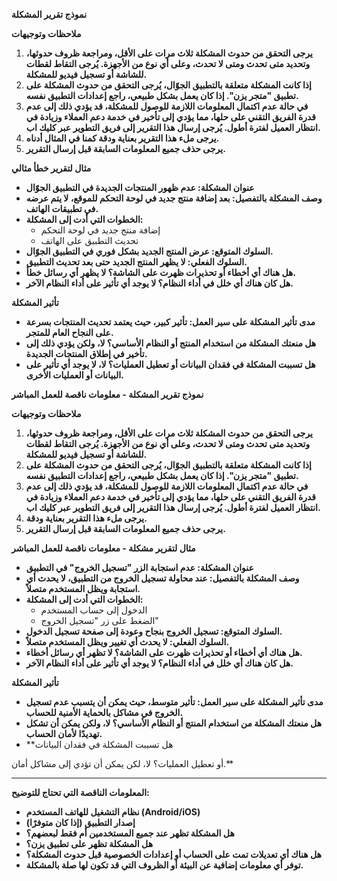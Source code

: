 **نموذج تقرير المشكلة**

**ملاحظات وتوجيهات**

1. **يرجى التحقق من حدوث المشكلة ثلاث مرات على الأقل، ومراجعة ظروف حدوثها، وتحديد متى تحدث ومتى لا تحدث، وعلى أي نوع من الأجهزة. يُرجى التقاط لقطات للشاشة أو تسجيل فيديو للمشكلة.**
2. **إذا كانت المشكلة متعلقة بالتطبيق الجوّال، يُرجى التحقق من حدوث المشكلة على تطبيق "متجر يزن". إذا كان يعمل بشكل طبيعي، راجع إعدادات التطبيق نفسه.**
3. **في حالة عدم اكتمال المعلومات اللازمة للوصول للمشكلة، قد يؤدي ذلك إلى عدم قدرة الفريق التقني على حلها، مما يؤدي إلى تأخير في خدمة دعم العملاء وزيادة في انتظار العميل لفترة أطول. يُرجى إرسال هذا التقرير إلى فريق التطوير عبر كليك اب.**
4. **يرجى ملء هذا التقرير بعناية ودقة كمنا في المثال أدناه.**
5. **يرجى حذف جميع المعلومات السابقة قبل إرسال التقرير.**

**مثال لتقرير خطأ مثالي**

* **عنوان المشكلة: عدم ظهور المنتجات الجديدة في التطبيق الجوّال**
* **وصف المشكلة بالتفصيل: بعد إضافة منتج جديد في لوحة التحكم للموقع، لا يتم عرضه في تطبيقات الهاتف.**
* **الخطوات التي أدت إلى المشكلة:**
    - إضافة منتج جديد في لوحة التحكم
    - تحديث التطبيق على الهاتف
* **السلوك المتوقع: عرض المنتج الجديد بشكل فوري في التطبيق الجوّال.**
* **السلوك الفعلي: لا يظهر المنتج الجديد حتى بعد تحديث التطبيق.**
* **هل هناك أي أخطاء أو تحذيرات ظهرت على الشاشة؟ لا يظهر أي رسائل خطأ.**
* **هل كان هناك أي خلل في أداء النظام؟ لا يوجد أي تأثير على أداء النظام الآخر.**

**تأثير المشكلة**

* **مدى تأثير المشكلة على سير العمل: تأثير كبير، حيث يعتمد تحديث المنتجات بسرعة على النجاح العام للمتجر.**
* **هل منعتك المشكلة من استخدام المنتج أو النظام الأساسي؟ لا، ولكن يؤدي ذلك إلى تأخير في إطلاق المنتجات الجديدة.**
* **هل تسببت المشكلة في فقدان البيانات أو تعطيل العمليات؟ لا، لا يوجد أي تأثير على البيانات أو العمليات الأخرى.**




**نموذج تقرير المشكلة - معلومات ناقصة للعمل المباشر**

**ملاحظات وتوجيهات**

1. **يرجى التحقق من حدوث المشكلة ثلاث مرات على الأقل، ومراجعة ظروف حدوثها، وتحديد متى تحدث ومتى لا تحدث، وعلى أي نوع من الأجهزة. يُرجى التقاط لقطات للشاشة أو تسجيل فيديو للمشكلة.**
2. **إذا كانت المشكلة متعلقة بالتطبيق الجوّال، يُرجى التحقق من حدوث المشكلة على تطبيق "متجر يزن". إذا كان يعمل بشكل طبيعي، راجع إعدادات التطبيق نفسه.**
3. **في حالة عدم اكتمال المعلومات اللازمة للوصول للمشكلة، قد يؤدي ذلك إلى عدم قدرة الفريق التقني على حلها، مما يؤدي إلى تأخير في خدمة دعم العملاء وزيادة في انتظار العميل لفترة أطول. يُرجى إرسال هذا التقرير إلى فريق التطوير عبر كليك اب.**
4. **يرجى ملء هذا التقرير بعناية ودقة.**
5. **يرجى حذف جميع المعلومات السابقة قبل إرسال التقرير.**

**مثال لتقرير مشكلة - معلومات ناقصة للعمل المباشر**

* **عنوان المشكلة: عدم استجابة الزر "تسجيل الخروج" في التطبيق**
* **وصف المشكلة بالتفصيل: عند محاولة تسجيل الخروج من التطبيق، لا يحدث أي استجابة ويظل المستخدم متصلاً.**
* **الخطوات التي أدت إلى المشكلة:**
    - الدخول إلى حساب المستخدم
    - الضغط على زر "تسجيل الخروج"
* **السلوك المتوقع: تسجيل الخروج بنجاح وعودة إلى صفحة تسجيل الدخول.**
* **السلوك الفعلي: لا يحدث أي تغيير ويظل المستخدم متصلاً.**
* **هل هناك أي أخطاء أو تحذيرات ظهرت على الشاشة؟ لا تظهر أي رسائل أخطاء.**
* **هل كان هناك أي خلل في أداء النظام؟ لا يوجد أي تأثير على أداء النظام الآخر.**

**تأثير المشكلة**

* **مدى تأثير المشكلة على سير العمل: تأثير متوسط، حيث يمكن أن يتسبب عدم تسجيل الخروج في مشاكل بالحماية الأمنية للحساب.**
* **هل منعتك المشكلة من استخدام المنتج أو النظام الأساسي؟ لا، ولكن يمكن أن تشكل تهديدًا لأمان الحساب.**
* **هل تسببت المشكلة في فقدان البيانات

 أو تعطيل العمليات؟ لا، لكن يمكن أن تؤدي إلى مشاكل أمان.**

---

**المعلومات الناقصة التي تحتاج للتوضيح:**
* **نظام التشغيل للهاتف المستخدم (Android/iOS)**
* **إصدار التطبيق (إذا كان متوفرًا)**
* **هل المشكلة تظهر عند جميع المستخدمين أم فقط لبعضهم؟**
* **هل المشكلة تظهر على تطبيق يزن؟**
* **هل هناك أي تعديلات تمت على الحساب أو إعدادات الخصوصية قبل حدوث المشكلة؟**
* **توفر أي معلومات إضافية عن البيئة أو الظروف التي قد تكون لها صلة بالمشكلة.**

